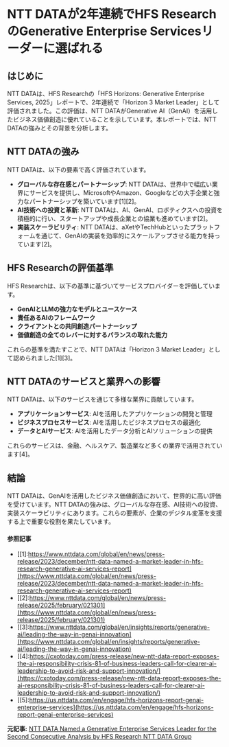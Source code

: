 # NTT DATAが2年連続でHFS ResearchのGenerative Enterprise Servicesリーダーに選ばれる

## はじめに

NTT DATAは、HFS Researchの「HFS Horizons: Generative Enterprise Services, 2025」レポートで、2年連続で「Horizon 3 Market Leader」として評価されました。この評価は、NTT DATAがGenerative AI（GenAI）を活用したビジネス価値創造に優れていることを示しています。本レポートでは、NTT DATAの強みとその背景を分析します。

## NTT DATAの強み

NTT DATAは、以下の要素で高く評価されています。

- **グローバルな存在感とパートナーシップ**: NTT DATAは、世界中で幅広い業界にサービスを提供し、MicrosoftやAmazon、Googleなどの大手企業と強力なパートナーシップを築いています[1][2]。
- **AI技術への投資と革新**: NTT DATAは、AI、GenAI、ロボティクスへの投資を積極的に行い、スタートアップや成長企業との協業も進めています[2]。
- **実装スケーラビリティ**: NTT DATAは、aXetやTechHubといったプラットフォームを通じて、GenAIの実装を効率的にスケールアップさせる能力を持っています[2]。

## HFS Researchの評価基準

HFS Researchは、以下の基準に基づいてサービスプロバイダーを評価しています。

- **GenAIとLLMの強力なモデルとユースケース**
- **責任あるAIのフレームワーク**
- **クライアントとの共同創造パートナーシップ**
- **価値創造の全てのレバーに対するバランスの取れた能力**

これらの基準を満たすことで、NTT DATAは「Horizon 3 Market Leader」として認められました[1][3]。

## NTT DATAのサービスと業界への影響

NTT DATAは、以下のサービスを通じて多様な業界に貢献しています。

- **アプリケーションサービス**: AIを活用したアプリケーションの開発と管理
- **ビジネスプロセスサービス**: AIを活用したビジネスプロセスの最適化
- **データとAIサービス**: AIを活用したデータ分析とAIソリューションの提供

これらのサービスは、金融、ヘルスケア、製造業など多くの業界で活用されています[4]。

## 結論

NTT DATAは、GenAIを活用したビジネス価値創造において、世界的に高い評価を受けています。NTT DATAの強みは、グローバルな存在感、AI技術への投資、実装スケーラビリティにあります。これらの要素が、企業のデジタル変革を支援する上で重要な役割を果たしています。
#### 参照記事
- [[1]:https://www.nttdata.com/global/en/news/press-release/2023/december/ntt-data-named-a-market-leader-in-hfs-research-generative-ai-services-report](https://www.nttdata.com/global/en/news/press-release/2023/december/ntt-data-named-a-market-leader-in-hfs-research-generative-ai-services-report)
- [[2]:https://www.nttdata.com/global/en/news/press-release/2025/february/021301](https://www.nttdata.com/global/en/news/press-release/2025/february/021301)
- [[3]:https://www.nttdata.com/global/en/insights/reports/generative-ai/leading-the-way-in-genai-innovation](https://www.nttdata.com/global/en/insights/reports/generative-ai/leading-the-way-in-genai-innovation)
- [[4]:https://cxotoday.com/press-release/new-ntt-data-report-exposes-the-ai-responsibility-crisis-81-of-business-leaders-call-for-clearer-ai-leadership-to-avoid-risk-and-support-innovation/](https://cxotoday.com/press-release/new-ntt-data-report-exposes-the-ai-responsibility-crisis-81-of-business-leaders-call-for-clearer-ai-leadership-to-avoid-risk-and-support-innovation/)
- [[5]:https://us.nttdata.com/en/engage/hfs-horizons-report-genai-enterprise-services](https://us.nttdata.com/en/engage/hfs-horizons-report-genai-enterprise-services)


**元記事:** [NTT DATA Named a Generative Enterprise Services Leader for the Second Consecutive Analysis by HFS Research NTT DATA Group](https://www.nttdata.com/global/en/news/press-release/2025/february/021301)